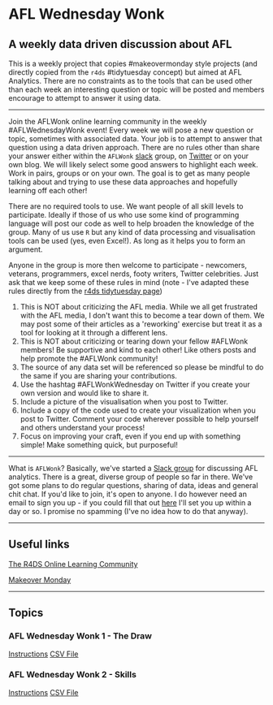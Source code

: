 # AFL Wednesday Wonk

## A weekly data driven discussion about AFL

This is a weekly project that copies #makeovermonday style projects (and directly copied from the `r4ds` #tidytuesday concept) but aimed at AFL Analytics. There are no constraints as to the tools that can be used other than each week an interesting question or topic will be posted and members encourage to attempt to answer it using data. 

***

Join the AFLWonk online learning community in the weekly #AFLWednesdayWonk event! Every week we will pose a new question or topic, sometimes with associated data. Your job is to attempt to answer that question using a data driven approach. There are no rules other than share your answer either within the `AFLWonk` [slack](slack.com) group, on [Twitter](twitter.com) or on your own blog. We will likely select some good answers to highlight each week. Work in pairs, groups or on your own. The goal is to get as many people talking about and trying to use these data approaches and hopefully learning off each other! 

There are no required tools to use. We want people of all skill levels to participate. Ideally if those of us who use some kind of programming language will post our code as well to help broaden the knowledge of the group. Many of us use `R` but any kind of data processing and visualisation tools can be used (yes, even Excel!). As long as it helps you to form an argument.

Anyone in the group is more then welcome to participate - newcomers, veterans, programmers, excel nerds, footy writers, Twitter celebrities. Just ask that we keep some of these rules in mind (note - I've adapted these rules directly from the [r4ds tidytuesday page](https://github.com/rfordatascience/tidytuesday))

1. This is NOT about criticizing the AFL media. While we all get frustrated with the AFL media, I don't want this to become a tear down of them. We may post some of their articles as a 'reworking' exercise but treat it as a tool for looking at it through a different lens.
2. This is NOT about criticizing or tearing down your fellow #AFLWonk members! Be supportive and kind to each other! Like others posts and help promote the #AFLWonk community!
3. The source of any data set will be referenced so please be mindful to do the same if you are sharing your contributions.
4. Use the hashtag #AFLWonkWednesday on Twitter if you create your own version and would like to share it.
5. Include a picture of the visualisation when you post to Twitter.
6. Include a copy of the code used to create your visualization when you post to Twitter. Comment your code wherever possible to help yourself and others understand your process!
7. Focus on improving your craft, even if you end up with something simple! Make something quick, but purposeful!

***
What is `AFLWonk`? Basically, we've started a [Slack group](slack.com) for discussing AFL analytics. There is a great, diverse group of people so far in there. We've got some plans to do regular questions, sharing of data, ideas and general chit chat. If you'd like to join, it's open to anyone. I do however need an email to sign you up - if you could fill that out [here](https://goo.gl/forms/4rNDx8bDyck4itLu1) I'll set you up within a day or so. I promise no spamming (I've no idea how to do that anyway).

***

## Useful links

[The R4DS Online Learning Community](https://www.jessemaegan.com/post/r4ds-the-next-iteration/)

[Makeover Monday](http://www.makeovermonday.co.uk/data/)

***

## Topics
### AFL Wednesday Wonk 1 - The Draw
[Instructions](https://github.com/jimmyday12/aflwonkwednesday/blob/master/Topics/2018_Wonk_2.md)
[CSV File](https://github.com/jimmyday12/aflwonkwednesday/blob/master/data/wonk1_match_results.csv)

### AFL Wednesday Wonk 2 - Skills
[Instructions](https://github.com/jimmyday12/aflwonkwednesday/blob/master/Topics/2018_Wonk_2.md)
[CSV File](https://github.com/jimmyday12/aflwonkwednesday/blob/master/data/wonk1_match_results.csv)
